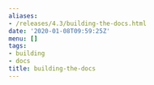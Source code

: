 ```yaml
---
aliases:
- /releases/4.3/building-the-docs.html
date: '2020-01-08T09:59:25Z'
menu: []
tags:
- building
- docs
title: building-the-docs
---
```

